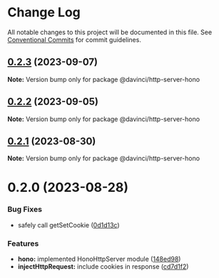 # Change Log

All notable changes to this project will be documented in this file.
See [Conventional Commits](https://conventionalcommits.org) for commit guidelines.

## [0.2.3](https://github.com/HPInc/davinci/compare/@davinci/http-server-hono@0.2.2...@davinci/http-server-hono@0.2.3) (2023-09-07)

**Note:** Version bump only for package @davinci/http-server-hono





## [0.2.2](https://github.com/HPInc/davinci/compare/@davinci/http-server-hono@0.2.1...@davinci/http-server-hono@0.2.2) (2023-09-05)

**Note:** Version bump only for package @davinci/http-server-hono





## [0.2.1](https://github.com/HPInc/davinci/compare/@davinci/http-server-hono@0.2.0...@davinci/http-server-hono@0.2.1) (2023-08-30)

**Note:** Version bump only for package @davinci/http-server-hono





# 0.2.0 (2023-08-28)


### Bug Fixes

* safely call getSetCookie ([0d1d13c](https://github.com/HPInc/davinci/commit/0d1d13cac312ececf14e4a1e0010f44ef931603d))


### Features

* **hono:** implemented HonoHttpServer module ([148ed98](https://github.com/HPInc/davinci/commit/148ed98cb096eed35c06cf6b79bd252b113ff388))
* **injectHttpRequest:** include cookies in response ([cd7d1f2](https://github.com/HPInc/davinci/commit/cd7d1f219c8ac3209c311350914fd02c07c57768))
